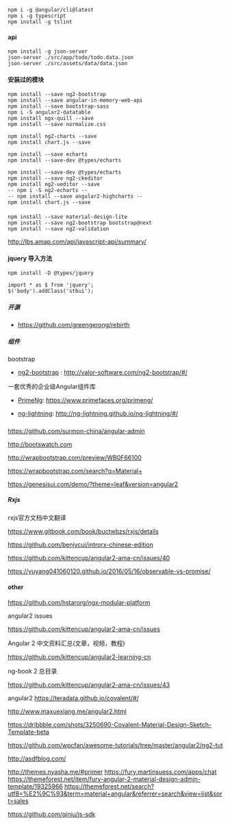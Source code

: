 
```
npm i -g @angular/cli@latest
npm i -g typescript
npm install -g tslint
```


#### api
```
npm install -g json-server
json-server ./src/app/todo/todo.data.json
json-server ./src/assets/data/data.json
```

#### 安装过的模块
```
npm install --save ng2-bootstrap
npm install --save angular-in-memory-web-api
npm install --save bootstrap-sass
npm i -S angular2-datatable
npm install ngx-quill --save
npm install --save normalize.css

npm install ng2-charts --save
npm install chart.js --save

npm install --save echarts
npm install --save-dev @types/echarts

npm install --save-dev @types/echarts
npm install --save ng2-ckeditor
npm install ng2-ueditor --save
-- npm i -S ng2-echarts -- 
-- npm install --save angular2-highcharts --
npm install chart.js --save
```

####
```
npm install --save material-design-lite
npm install --save ng2-bootstrap bootstrap@next
npm install --save ng2-validation
```

http://lbs.amap.com/api/javascript-api/summary/


#### jquery 导入方法
```
npm install -D @types/jquery
```
```
import * as $ from 'jquery';
$('body').addClass('stbui');
```


##### 开源

- https://github.com/greengerong/rebirth


##### 组件

bootstrap
- [ng2-bootstrap](http://valor-software.com/ng2-bootstrap/#/) : http://valor-software.com/ng2-bootstrap/#/

一套优秀的企业级Angular组件库
- [PrimeNg](https://www.primefaces.org/primeng/): https://www.primefaces.org/primeng/

- [ng-lightning](http://ng-lightning.github.io/ng-lightning/#/): http://ng-lightning.github.io/ng-lightning/#/

#####

https://github.com/surmon-china/angular-admin

http://bootswatch.com

http://wrapbootstrap.com/preview/WB0F66100

https://wrapbootstrap.com/search?q=Material+

https://genesisui.com/demo/?theme=leaf&version=angular2

##### Rxjs

rxjs官方文档中文翻译

https://www.gitbook.com/book/buctwbzs/rxjs/details

https://github.com/benjycui/introrx-chinese-edition

https://github.com/kittencup/angular2-ama-cn/issues/40

https://yuyang041060120.github.io/2016/05/16/observable-vs-promise/

#### other

https://github.com/hstarorg/ngx-modular-platform

angular2 issues

https://github.com/kittencup/angular2-ama-cn/issues

Angular 2 中文资料汇总(文章，视频，教程)

https://github.com/kittencup/angular2-learning-cn

ng-book 2 总目录

https://github.com/kittencup/angular2-ama-cn/issues/43


angular2
https://teradata.github.io/covalent/#/

http://www.maxuexiang.me/angular2.html

https://dribbble.com/shots/3250690-Covalent-Material-Design-Sketch-Template-beta

https://github.com/wpcfan/awesome-tutorials/tree/master/angular2/ng2-tut

http://asdfblog.com/


http://themes.nyasha.me/#primer
https://fury.martinsuess.com/apps/chat
https://themeforest.net/item/fury-angular-2-material-design-admin-template/19325966
https://themeforest.net/search?utf8=%E2%9C%93&term=material+angular&referrer=search&view=list&sort=sales


https://github.com/qiniu/js-sdk
